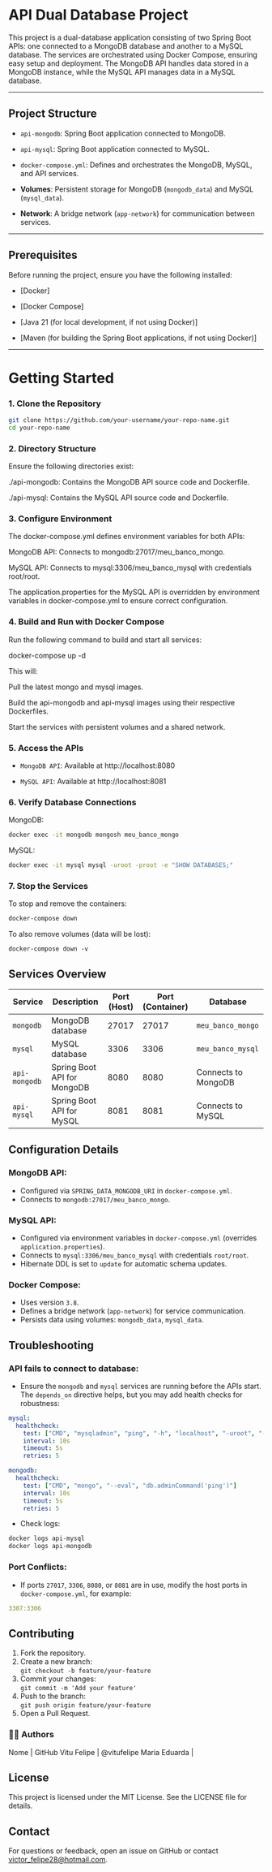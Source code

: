 # API Dual Database Project

This project is a dual-database application consisting of two Spring Boot APIs: one connected to a MongoDB database and another to a MySQL database. The services are orchestrated using Docker Compose, ensuring easy setup and deployment. The MongoDB API handles data stored in a MongoDB instance, while the MySQL API manages data in a MySQL database.

---

## Project Structure





- `api-mongodb`: Spring Boot application connected to MongoDB.



- `api-mysql`: Spring Boot application connected to MySQL.



- `docker-compose.yml`: Defines and orchestrates the MongoDB, MySQL, and API services.



- **Volumes**: Persistent storage for MongoDB (`mongodb_data`) and MySQL (`mysql_data`).



- **Network**: A bridge network (`app-network`) for communication between services.


---

## Prerequisites

Before running the project, ensure you have the following installed:





- [Docker]



- [Docker Compose]



- [Java 21 (for local development, if not using Docker)]



- [Maven (for building the Spring Boot applications, if not using Docker)]

---

# Getting Started

### 1. Clone the Repository

```bash
git clone https://github.com/your-username/your-repo-name.git
cd your-repo-name
```

### 2. Directory Structure

Ensure the following directories exist:





./api-mongodb: Contains the MongoDB API source code and Dockerfile.



./api-mysql: Contains the MySQL API source code and Dockerfile.

### 3. Configure Environment

The docker-compose.yml defines environment variables for both APIs:





MongoDB API: Connects to mongodb:27017/meu_banco_mongo.



MySQL API: Connects to mysql:3306/meu_banco_mysql with credentials root/root.

The application.properties for the MySQL API is overridden by environment variables in docker-compose.yml to ensure correct configuration.

### 4. Build and Run with Docker Compose

Run the following command to build and start all services:

docker-compose up -d

This will:





Pull the latest mongo and mysql images.



Build the api-mongodb and api-mysql images using their respective Dockerfiles.



Start the services with persistent volumes and a shared network.

### 5. Access the APIs





- `MongoDB API`: Available at http://localhost:8080



- `MySQL API`: Available at http://localhost:8081

### 6. Verify Database Connections





MongoDB:

```bash
docker exec -it mongodb mongosh meu_banco_mongo
```


MySQL:

```bash
docker exec -it mysql mysql -uroot -proot -e "SHOW DATABASES;"
```

### 7. Stop the Services

To stop and remove the containers:

```bash
docker-compose down
```

To also remove volumes (data will be lost):

```
docker-compose down -v
```

## Services Overview

| Service       | Description                 | Port (Host) | Port (Container) | Database           |
|---------------|-----------------------------|-------------|------------------|--------------------|
| `mongodb`     | MongoDB database            | 27017       | 27017            | `meu_banco_mongo`  |
| `mysql`       | MySQL database              | 3306        | 3306             | `meu_banco_mysql`  |
| `api-mongodb` | Spring Boot API for MongoDB | 8080        | 8080             | Connects to MongoDB|
| `api-mysql`   | Spring Boot API for MySQL   | 8081        | 8081             | Connects to MySQL  |

## Configuration Details

### MongoDB API:

- Configured via `SPRING_DATA_MONGODB_URI` in `docker-compose.yml`.
- Connects to `mongodb:27017/meu_banco_mongo`.

### MySQL API:

- Configured via environment variables in `docker-compose.yml` (overrides `application.properties`).
- Connects to `mysql:3306/meu_banco_mysql` with credentials `root/root`.
- Hibernate DDL is set to `update` for automatic schema updates.

### Docker Compose:

- Uses version `3.8`.
- Defines a bridge network (`app-network`) for service communication.
- Persists data using volumes: `mongodb_data`, `mysql_data`.


## Troubleshooting

### API fails to connect to database:


- Ensure the `mongodb` and `mysql` services are running before the APIs start. The `depends_on` directive helps, but you may add health checks for robustness:

```yaml
mysql:
  healthcheck:
    test: ["CMD", "mysqladmin", "ping", "-h", "localhost", "-uroot", "-proot"]
    interval: 10s
    timeout: 5s
    retries: 5

mongodb:
  healthcheck:
    test: ["CMD", "mongo", "--eval", "db.adminCommand('ping')"]
    interval: 10s
    timeout: 5s
    retries: 5
```

- Check logs:

```bash
docker logs api-mysql
docker logs api-mongodb
```


### Port Conflicts:

- If ports `27017`, `3306`, `8080`, or `8081` are in use, modify the host ports in `docker-compose.yml`, for example:

```yaml
3307:3306
```



## Contributing

1. Fork the repository.
2. Create a new branch:  
   `git checkout -b feature/your-feature`
3. Commit your changes:  
   `git commit -m 'Add your feature'`
4. Push to the branch:  
   `git push origin feature/your-feature`
5. Open a Pull Request.


### 👨‍💻 Authors
Nome | GitHub
Vitu Felipe | @vitufelipe
Maria Eduarda |

## License

This project is licensed under the MIT License. See the LICENSE file for details.

## Contact

For questions or feedback, open an issue on GitHub or contact victor_felipe28@hotmail.com.
